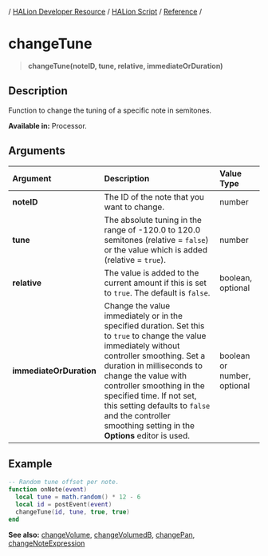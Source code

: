 / [HALion Developer Resource](../..//HALion-Developer-Resource.md) / [HALion Script](./HALion-Script.md) / [Reference](./Reference.md) /

# changeTune

>**changeTune(noteID, tune, relative, immediateOrDuration)**

## Description

Function to change the tuning of a specific note in semitones.

**Available in:** Processor.

## Arguments

|Argument|Description|Value Type|
|:-|:-|:-|
|**noteID**|The ID of the note that you want to change.|number|
|**tune**|The absolute tuning in the range of -120.0 to 120.0 semitones (relative = ``false``) or the value which is added (relative = ``true``).|number
|**relative**|The value is added to the current amount if this is set to ``true``. The default is ``false``.|boolean, optional|
|**immediateOrDuration**|Change the value immediately or in the specified duration. Set this to ``true`` to change the value immediately without controller smoothing. Set a duration in milliseconds to change the value with controller smoothing in the specified time. If not set, this setting defaults to ``false`` and the controller smoothing setting in the **Options** editor is used.|boolean or number, optional|

## Example

```lua
-- Random tune offset per note.
function onNote(event)
  local tune = math.random() * 12 - 6
  local id = postEvent(event)
  changeTune(id, tune, true, true)
end
```

**See also:** [changeVolume](./changeVolume.md), [changeVolumedB](./changeVolumedB.md), [changePan](./changePan.md), [changeNoteExpression](./changeNoteExpression.md)